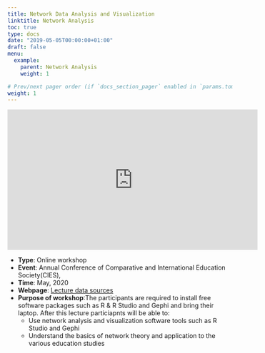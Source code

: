 ```yaml
---
title: Network Data Analysis and Visualization
linktitle: Network Analysis
toc: true
type: docs
date: "2019-05-05T00:00:00+01:00"
draft: false
menu:
  example:
    parent: Network Analysis
    weight: 1

# Prev/next pager order (if `docs_section_pager` enabled in `params.toml`)
weight: 1
---
```


<iframe width="560" height="315" src="https://www.youtube.com/embed/aw--_pR-WhA" frameborder="0" allow="accelerometer; autoplay; clipboard-write; encrypted-media; gyroscope; picture-in-picture" allowfullscreen></iframe>

  - **Type**: Online workshop
  - **Event**: Annual Conference of Comparative and International Education Society(CIES), 
  - **Time**: May, 2020
  - **Webpage**: [Lecture data sources](https://github.com/Arizonagong/vCIES2020_Network-Analysis)
  - **Purpose of workshop**:The participants are required to install free software packages such as R & R Studio and Gephi and bring their laptop. After this lecture particiapnts will be able to: 
      - Use network analysis and visualization software tools such as R Studio and Gephi
      - Understand the basics of network theory and application to the various education studies
  
